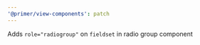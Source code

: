 ```yaml
---
'@primer/view-components': patch
---
```


Adds `role="radiogroup"` on `fieldset` in radio group component

